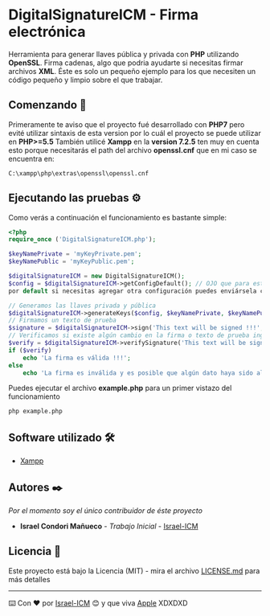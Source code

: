 # DigitalSignatureICM - Firma electrónica

Herramienta para generar llaves pública y privada con **PHP** utilizando **OpenSSL**.
Firma cadenas, algo que podria ayudarte si necesitas firmar archivos **XML**. Éste es solo un pequeño ejemplo para los que necesiten un código
pequeño y limpio sobre el que trabajar.

## Comenzando 🚀

Primeramente te aviso que el proyecto fué desarrollado con **PHP7** pero evité utilizar sintaxis de esta version por lo cuál
el proyecto se puede utilizar en **PHP>=5.5**
También utilicé **Xampp** en la **version 7.2.5** ten muy en cuenta esto porque necesitarás el path del archivo **openssl.cnf**
que en mi caso se encuentra en:
```
C:\xampp\php\extras\openssl\openssl.cnf
```

## Ejecutando las pruebas ⚙️
Como verás a continuación el funcionamiento es bastante simple:

```php
<?php
require_once ('DigitalSignatureICM.php');

$keyNamePrivate = 'myKeyPrivate.pem';
$keyNamePublic = 'myKeyPublic.pem';

$digitalSignatureICM = new DigitalSignatureICM();
$config = $digitalSignatureICM->getConfigDefault(); // OJO que para este ejemplo estoy utilizando una configuración que tengo instanciada
por default si necesitas agregar otra configuración puedes enviársela como parámetro en el constructor

// Generamos las llaves privada y pública
$digitalSignatureICM->generateKeys($config, $keyNamePrivate, $keyNamePublic);
// Firmamos un texto de prueba
$signature = $digitalSignatureICM->sign('This text will be signed !!!', $keyNamePrivate);
// Verificamos si existe algún cambio en la firma o texto de prueba ingresado
$verify = $digitalSignatureICM->verifySignature('This text will be signed !!!', $signature, $keyNamePublic);
if ($verify)
    echo 'La firma es válida !!!';
else
    echo 'La firma es inválida y es posible que algún dato haya sido alterado !!!';
```

Puedes ejecutar el archivo **example.php** para un primer vistazo del funcionamiento
```bash
php example.php
```

## Software utilizado 🛠️

* [Xampp](https://www.apachefriends.org/es/download.html)

## Autores ✒️

_Por el momento soy el único contribuidor de éste proyecto_

* **Israel Condori Mañueco** - *Trabajo Inicial* - [Israel-ICM](https://www.youtube.com/channel/UCGmN_BvrLlCeSREmZ0tykSw)

## Licencia 📄

Este proyecto está bajo la Licencia (MIT) - mira el archivo [LICENSE.md](LICENSE.md) para más detalles


---
⌨️ Con ❤️ por [Israel-ICM](https://github.com/Israel-ICM) 😊 y que viva [Apple](https://www.apple.com/) XDXDXD
